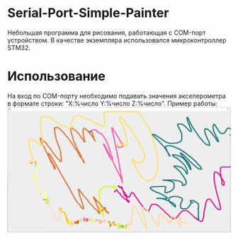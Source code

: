 # Serial-Port-Simple-Painter
Небольшая программа для рисования, работающая с COM-порт устройством. В качестве экземпляра использовался микроконтроллер STM32.

# Использование
На вход по COM-порту необходимо подавать значения акселерометра в формате строки: "X:%число Y:%число Z:%число". Пример работы:
![image text](https://github.com/SMTix/Serial-Port-Simple-Painter/blob/main/raw/img1.jpg) 
